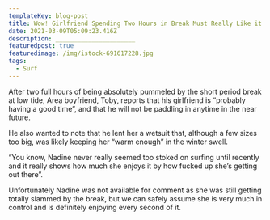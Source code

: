 ```yaml
---
templateKey: blog-post
title: Wow! Girlfriend Spending Two Hours in Break Must Really Like it There
date: 2021-03-09T05:09:23.416Z
description: ______________________
featuredpost: true
featuredimage: /img/istock-691617228.jpg
tags:
  - Surf
---
```

After two full hours of being absolutely pummeled by the short period break at low tide, Area boyfriend, Toby, reports that his girlfriend is “probably having a good time”, and that he will not be paddling in anytime in the near future.



He also wanted to note that he lent her a wetsuit that, although a few sizes too big, was likely keeping her “warm enough” in the winter swell.



“You know, Nadine never really seemed too stoked on surfing until recently and it really shows how much she enjoys it by how fucked up she’s getting out there”.



Unfortunately Nadine was not available for comment as she was still getting totally slammed by the break, but we can safely assume she is very much in control and is definitely enjoying every second of it.